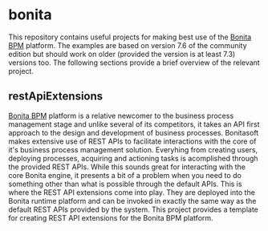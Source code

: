 # bonita

This repository contains useful projects for making best use of the [Bonita BPM](https://www.bonitasoft.com/) platform. The examples are based on version 7.6 of the community edition but should work on older (provided the version is at least 7.3) versions too. The following sections provide a brief overview of the relevant project.

## restApiExtensions
[Bonita BPM](https://www.bonitasoft.com/) platform is a relative newcomer to the business process management stage and unlike several of its competitors, it takes an API first approach to the design and development of business processes. Bonitasoft makes extensive use of REST APIs to facilitate interactions with the core of it's business process management solution. Everyhing from creating users, deploying processes, acquiring and actioning tasks is acomplished through the provided REST APIs. While this sounds great for interacting with the core Bonita engine, it presents a bit of a problem when you need to do something other than what is possible through the default APIs. This is where the REST API extensions come into play. They are deployed into the Bonita runtime platform and can be invoked in exactly the same way as the default REST APIs provided by the system. This project provides a template for creating REST API extensions for the Bonita BPM platform.
